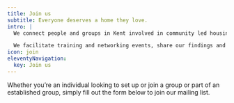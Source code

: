 ```yaml
---
title: Join us
subtitle: Everyone deserves a home they love.
intro: |
  We connect people and groups in Kent involved in community led housing and would love you to join us.

  We facilitate training and networking events, share our findings and distribute useful information.
icon: join
eleventyNavigation:
  key: Join us
---
```

Whether you’re an individual looking to set up or join a group or part of an established group, simply fill out the form below to join our mailing list.

